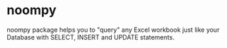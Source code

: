 # noompy
noompy package helps you to "query" any Excel workbook just like your Database with SELECT, INSERT and UPDATE statements.
